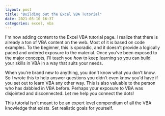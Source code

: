 ```yaml
---
layout: post
title: "Building out the Excel VBA Tutorial"
date: 2021-05-10 16:37
categories: excel, vba
---
```


I'm now adding content to the Excel VBA tutorial page.  I realize that there is already a ton of VBA content on the web.  Most of it is based on code examples.  To the beginner, this is sporadic, and it doesn't provide a logically paced and ordered exposure to the material.  Once you've been exposed to the major concepts, I'll teach you *how* to keep learning so you can build your skills in VBA in a way that suits your needs. 

When you're brand new to anything, you don't know what you don't know.  So I wrote this to help answer questions you didn't even know you'd have if you set out to learn VBA any other way.  This is also valuable to the person who has dabbled in VBA before.  Perhaps your exposure to VBA was disjointed and disconnected.  Let me help you connect the dots!  

This tutorial isn't meant to be an expert level compendium of all the VBA knowledge that exists.  Set realistic goals for yourself.  